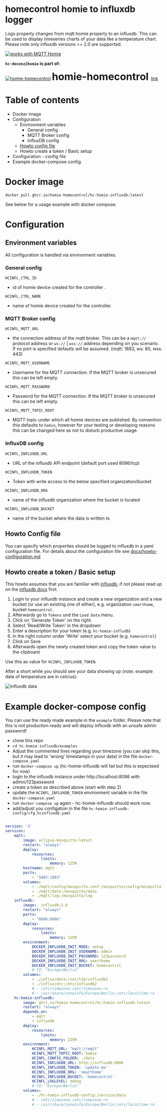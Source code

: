 # homecontrol homie to influxdb logger
Logs property changes from mqtt homie property to an influxdb. This can be used to display timeseries charts of your data like a temperature chart.
Please note only influxdb versions >= 2.0 are supported.  

[![works with MQTT Homie](https://homieiot.github.io/img/works-with-homie.png)](https://homieiot.github.io/)


__`hc-deconz2homie` is part of:__

[![homie-homecontrol](https://avatars.githubusercontent.com/u/96332925?s=28&v=4)](https://github.com/homie-homecontrol) <span style="font-size:32px; font-weight: 700;">homie-homecontrol</span>  &nbsp;[link](https://github.com/homie-homecontrol)

# Table of contents
- Docker image
- Configuration 
  - Environment variables
    - General config
    - MQTT Broker config
    - InfluxDB config
  - [Howto config file](docs/howto-configuration.md)
  - Howto create a token / Basic setup
- Configuration - config file
- Example docker-compose config

# Docker image
```
docker pull ghcr.io/homie-homecontrol/hc-homie-influxdb:latest
```
See below for a usage example with docker compose.

# Configuration

## Environment variables

All configuration is handled via environment variables.
### General config
`HCINFL_CTRL_ID`

* id of homie device created for the controller .

`HCINFL_CTRL_NAME`

* name of homie device created for the controller.

### MQTT Broker config

`HCINFL_MQTT_URL`

* the connection address of the mqtt broker. This can be a `mqtt://` protocol address or `ws://` | `wss://` address depending on you scenario. If no port is specified defaults will be assumed. (mqtt: 1883, ws: 80, wss: 443)

`HCINFL_MQTT_USERNAME`

* Username for the MQTT connection. If the MQTT broker is unsecured this can be left empty.

`HCINFL_MQTT_PASSWORD`

* Password for the MQTT connection. If the MQTT broker is unsecured this can be left empty.

`HCINFL_MQTT_TOPIC_ROOT`

* MQTT topic under which all homie devices are published. By convention this defaults to `homie`, however for your testing or developing reasons this can be changed here as not to disturb productive usage.


### InfluxDB config

`HCINFL_INFLUXDB_URL`

* URL of the influxdb API endpoint (default port used 8086/tcp)

`HCINFL_INFLUXDB_TOKEN`

* Token with write access to the below specified organization/bucket 

`HCINFL_INFLUXDB_ORG`

* name of the influxdb organization where the bucket is located

`HCINFL_INFLUXDB_BUCKET`

* name of the bucket where the data is written to

## Howto Config file
You can specify which properties should be logged to influxdb in a yaml configuration file. For details about the configuration file see [docs/howto-configuration.md](docs/howto-configuration.md)

## Howto create a token / Basic setup

This howto assumes that you are familiar with [influxdb](https://www.influxdata.com/products/influxdb/), if not please read up on the [influxdb docs](https://docs.influxdata.com/influxdb/v2.0/) first.

1. Login to your influxdb instance and create a new organization and a new bucket (or use an existing one of either), e.g. organization `smarthome`, bucket `homecontrol`.
2. Afterwards go to `Tokens` und the `Load Data` menu.
3. Click on 'Generate Token' on the right.
4. Select 'Read/Write Token' in the dropdown
5. Enter a description for your token (e.g. `hc-homie-infludb`)
6. In the right column under 'Write' select your bucket (e.g. `homecontrol`)
7. Click on Save
8. Afterwards open the newly created token and copy the token value to the clipboard

Use this as value for `HCINFL_INFLUXDB_TOKEN`.

After a short while you should see your data showing up (note: example data of temperature are in celcius):

![influxdb data](./docs/media/influxdb-data.png)

# Example docker-compose config

You can use the ready made example in the `example` folder. Please note that this is not production ready and will deploy influxdb with an unsafe admin password!
* clone this repo
* `cd hc-homie-influxdb/examples`
* Adjust the commented lines regarding your timezone (you can skip this, but it may lead to 'wrong' timestamps in your data) in the file `docker-compose.yaml`
* run `docker-compose up` (hc-homie-influxdb will fail but this is expecteed for now)
* login to the influxdb instance under http://localhost:8086 with admin/123password
* create a token as described above (start with step 2) 
* update the `HCINFL_INFLUXDB_TOKEN` environment variable in the file `docker-compose.yaml`
* run `docker-compose up` again - hc-homie-influxdb should work now.
* add/adjust you configation in the file `hc-homie-influxdb-config/cfg.hcinfluxdb.yaml`


```yaml

version: '3'
services:
    mqtt:
        image: eclipse-mosquitto:latest
        restart: "always"
        deploy:
            resources:
                limits:
                    memory: 125M
        hostname: mqtt
        ports: 
            - "1883:1883"
        volumes:
            - ./mqtt/config/mosquitto.conf:/mosquitto/config/mosquitto.conf
            - ./mqtt/data:/mosquitto/data
            - ./mqtt/log:/mosquitto/log
    influxdb:
        image:  influxdb:2.0
        restart: "always"
        ports: 
            - "8086:8086"
        deploy:
            resources:
                limits:
                    memory: 125M
        environment: 
            DOCKER_INFLUXDB_INIT_MODE: setup
            DOCKER_INFLUXDB_INIT_USERNAME: admin
            DOCKER_INFLUXDB_INIT_PASSWORD: 123password
            DOCKER_INFLUXDB_INIT_ORG: smarthome
            DOCKER_INFLUXDB_INIT_BUCKET: homecontrol
            # TZ: "Europe/Berlin"
        volumes:
            - ./influx/data:/var/lib/influxdb2
            - ./influx/etc:/etc/influxdb2
            # - /etc/timezone:/etc/timezone:ro
            # - /usr/share/zoneinfo/Europe/Berlin:/etc/localtime:ro
    hc-homie-influxdb:
        image: ghcr.io/homie-homecontrol/hc-homie-influxdb:latest
        restart: "always"
        depends_on:
            - mqtt
            - influxdb
        deploy:
            resources:
                limits:
                    memory: 225M
        environment: 
            HCINFL_MQTT_URL: "mqtt://mqtt"
            HCINFL_MQTT_TOPIC_ROOT: homie
            HCINFL_CONFIG_FOLDER: ./data
            HCINFL_INFLUXDB_URL: http://influxdb:8086
            HCINFL_INFLUXDB_TOKEN: 'update me'
            HCINFL_INFLUXDB_ORG: 'smarthome'
            HCINFL_INFLUXDB_BUCKET: 'homecontrol'
            HCINFL_LOGLEVEL: debug
            # TZ: "Europe/Berlin"
        volumes:
            - ./hc-homie-influxdb-config:/service/data
            # - /etc/timezone:/etc/timezone:ro
            # - /usr/share/zoneinfo/Europe/Berlin:/etc/localtime:ro


```